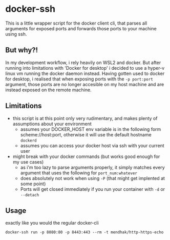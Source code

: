 # docker-ssh

This is a little wrapper script for the docker client cli, that parses all arguments for exposed ports and forwards those ports to your machine using ssh.

## But why?!

In my development workflow, i rely heavily on WSL2 and docker. But after running into limitations with 'Docker for desktop' i decided to use a hyper-v linux vm running the docker daemon instead. Having gotten used to docker for desktop, i realised that when exposing ports with the `-p port:port` argument, those ports are no longer accesible on my host machine and are instead exposed on the remote machine.

## Limitations

- this script is at this point only very rudimentary, and makes plenty of assumptions about your environment
    - assumes your DOCKER_HOST env variable is in the following form scheme://host:port, otherwise it will use the default hostname `dockerd`
    - assumes you can access your docker host via ssh with your current user
- might break with your docker commands (but works good enough for my use cases)
    - as i'm too lazy to parse arguments properly, it simply matches every argument that uses the following for `port_num:whatever`
    - does absolutely not work when using `-P` (that might get implented at some point)
    - Ports will get closed immediately if you run your container with `-d` or `--detach`

## Usage

exactly like you would the regular docker-cli

```
docker-ssh run -p 8080:80 -p 8443:443 --rm -t mendhak/http-https-echo
```